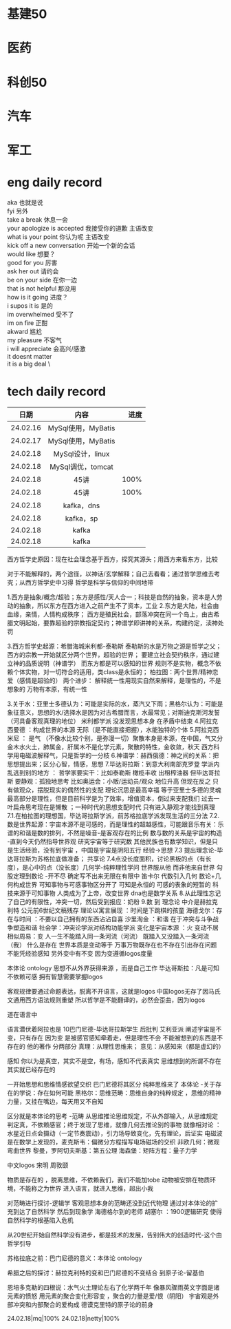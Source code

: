 # 基建50

# 医药

# 科创50 

# 汽车

# 军工

# eng daily record
aka 也就是说 \
fyi 另外\
take a break 休息一会\
your apologize is accepted 我接受你的道歉 主语改变\
what is your point 你认为呢 主语改变\
kick off a new conversation 开始一个新的会话\
would like 想要？\
good for you 厉害\
ask her out 请约会\
be on your side 在你一边\
that is not helpful 那没用\
how is it going 进度？\
i supos it is 是的\
im overwhelmed 受不了\
im on fire 正酣\
akward 尴尬\
my pleasure 不客气\
i will appreciate 会高兴/感激\
it doesnt matter\
it is a big deal \

# tech daily record
日期|内容|进度
--|:--:|--:
24.02.16|MySql使用，MyBatis|
24.02.17|MySql使用，MyBatis|
24.02.18|MySql设计，linux|
24.02.18|MySql调优，tomcat|
24.02.18|45讲|100%
24.02.18|45讲|100%
24.02.18|kafka，dns|
24.02.18|kafka，sp|
24.02.18|kafka|
24.02.18|kafka|
西方哲学史原因：现在社会理念基于西方，探究其源头；用西方来看东方，比较

对于不能解释的，两个途径，以神话/玄学解释；自己去看看；通过哲学思维去考究；从西方哲学史中习得
哲学是科学与信仰的中间地带

1.西方是抽象/概念/超验；东方是感性/天人合一；科技是自然的抽象，资本是人劳动的抽象，所以东方在西方进入之前产生不了资本，工业
2.东方是大陆，社会由血缘，亲情，人情构成秩序；
  西方是殖民社会，部落冲突在同一个岛上，由古希腊文明起始，要靠超验的宗教指定契约；神谱学即讲神的关系，构建约定，渎神处罚

3.西方哲学史起源：希腊海城米利都-泰勒斯
  泰勒斯的水是万物之源是哲学之父；
  西方的宗教一开始就区分两个世界，超验的世界；
  要建立社会契约秩序，通过建立神的品质说明（神谱学）
  而东方都是可以感知的世界
  规则不是实物，概念不依赖个体实物，对一切符合的适用，类class是永恒的；
  柏拉图：两个世界/精神恋爱（感情是超验的）
两个进步：
解释统一性用现实自然来解释，是理性的，不是想象的
万物有本原，有统一性

3.关于水：亚里士多德认为：可能是实际的水，蒸汽又下雨；黑格尔认为：可能是象征意义，思想的水/选择水是因为对古希腊而言，水最常见；对斯迪克斯河发誓（河具备客观真理的地位）
米利都学派 没发现思想本身 在矛盾中结束
4.阿拉克西曼德 ：构成世界的本源 无际（是不能直接把握），水能独特的个体
5.阿拉克西米尼 ： 是气 （不像水比较个别，是弥漫一切）聚散本身是本源，在中国，气又分金木水火土，肺属金，肝属木不是化学元素，聚散的特性，金收敛，秋天 西方科学用电磁波解释气，只是哲学的一分枝
6.神谱学：赫西俄德：神之间的关系：把思想提出来；区分心智，情感，思想
7.毕达哥拉斯：到意大利南部克罗登 学派内乱逃到别的地方 ： 
哲学家要实干：比如泰勒斯 橄榄丰收 出租榨油器
但毕达哥拉斯 要静观：孤独地思考 比如奥运会：小贩/运动员/观众 地位升高
但现在反之 只有做观众，摆脱现实的偶然性的支配 理论沉思是最高幸福 等于亚里士多德的灵魂最高部分是理性，但是目前科学是为了效率，增值资本，倒过来支配我们
过去一叶扁舟思考现在是懒散 ；一种时代的思想支配时代
只有进入静观才能找到真理
7.1.在柏拉图的理想国，毕达哥拉斯学派，前苏格拉底学派发现生活的三分法
7.2.数是世界起源：宇宙本源不是可感的，而是理性的超越感性，可能跟音乐有关：乐谱的和谐是数的排列，不然是噪音-是客观存在的比例
数与数的关系是宇宙的构造 -直到今天仍然指导世界观 研究宇宙等于研究数
其他民族也有数学知识，但是只是生活经验，没有到宇宙 ，中国是宇宙是阴阳五行 经验->思想
7.3 提出理念论-毕达哥拉斯为苏格拉底做准备； 共享论
7.4点没长度面积，讨论黑板的点（有长度），是心中的点（没长度）几何学-纯粹理性学问
世界服从他 而非他来自世界 
勾股定理到数论 -开不尽 确定写不出来无限在有限中
笛卡尔 代数引入几何 数论+几何构成世界 可知事物与可感事物区分开了
可知是永恒的 可感的表象的短暂的 科技来源于可知事物 人类成为了上帝，改变世界 dna也是数学关系
8.从此理性忘记了自己的有限性，冲突一切，然后受到报应：奶粉
9.数 到 理念论 中介是赫拉克利特 公元前6世纪文稿残存 理论以寓言展现 ：时间是下跳棋的孩童 海德戈尔：存在与时间 
：不要以自己拥有的东西沾沾自喜 沙里淘金
：和谐 在于冲突与斗争战争塑造和谐 社会学：冲突论学派对结构功能学派
变化是宇宙本源 ：火 变动不居 相似周易：变  人一生不能踏入同一条河流（河流）
既踏入又没踏入一条河流（我） 什么是存在 
世界本质是变动等于 万事万物既存在也不存在引出存在问题
不能凭经验感知
另外变中有不变 因为变遵循logos度量

本体论 ontology 
思想不从外界获得来源 ，而是自己工作
毕达哥斯拉：凡是可知不依赖可感
拥有智慧需要掌握logos

客观规律要通过命题表达，脱离不开语言，这就是logos 
中国logos无存了因马氏文通用西方语法规则重塑
所以哲学是不能翻译的，必然会歪曲，因为logos

道在语言中

语言潜伏着阿拉也是
10巴门尼德-毕达哥拉斯学生 后批判
艾利亚派
阐述宇宙是不变，只有存在
因为变 是被感官感知牵着走，但是理性不会
不能被想到的东西是不存在的
他的著作 分两部分 真理：从理性思维来； 意见：从感知来（都是虚幻的）

感知 你以为是真空，其实不是空，有场，感知不代表真实
思维想到的所谓不存在其实就已经存在的

一开始思想和思维情感欲望交织
巴门尼德将其区分 
纯粹思维来了
本体论 -关于存在的学说：存在如何可能
黑格尔：思维范畴：思维自身的纯粹规定 ，思维的精神力量，又挂在嘴边，每天用又不自知

区分就是本体论的思考 -范畴
从思维推论思维规定，不从外部输入，从思维规定判定真，不依赖感官；终于发现了思维，就像几何去推论别的事物
就像相对论 ： 水星近日点会摄动（一定节奏震动），引力场导致变化，先有理论，后证实
电磁波是在数学上发现的，麦克斯韦：偏微分方程描写电场磁场的交织
非欧几何：微观弯曲世界 黎曼，罗阿切夫斯基：第五公理
海森堡：矩阵方程：量子力学

中文logos
宋明 周敦颐

物质是存在的 ，脱离思维，不依赖我们，我们不能加tobe
动物被安排在物质环境，不能称之为世界
进入语言，就进入思维，超出小我

对范畴进行探讨-逻辑学
客观思想本身的范畴还没到近代物理
通过对本体论的扩充到达了自然科学
然后到现象学
海德格尔到的老师 胡塞尔 ：1900逻辑研究 使得自然科学的根基陷入危机

从20世纪开始自然科学没有进步，都是技术的发展，告别伟大的创造时代-这个由哲学引导

苏格拉底之前：巴门尼德的意义：本体论 ontology

希腊之后的探讨：赫拉克利特的变和巴门尼德的不变结合
到原子论-留基伯

恩培多克勒的四根说：水气火土理论左右了化学两千年 像暴风骤雨英文字面是诸元素的愤怒 用元素的聚合变化形容变 ，聚合的力量是爱/恨（阴阳）
宇宙观是外部冲突和内部聚合的爱构成
德谟克里特的原子论的前身

24.02.18|mq|100%
24.02.18|netty|100%
